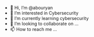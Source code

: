 - 👋 Hi, I’m @abouryan
- 👀 I’m interested in Cybersecurity
- 🌱 I’m currently learning cybersecurity
- 💞️ I’m looking to collaborate on ...
- 📫 How to reach me ...

<!---
abouryan/abouryan is a ✨ special ✨ repository because its `README.md` (this file) appears on your GitHub profile.
You can click the Preview link to take a look at your changes.
--->
